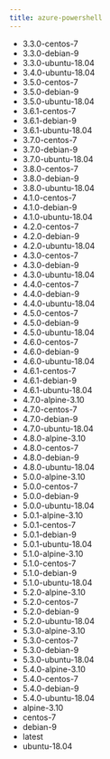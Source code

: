 ```yaml
---
title: azure-powershell
---
```

- 3.3.0-centos-7
- 3.3.0-debian-9
- 3.3.0-ubuntu-18.04
- 3.4.0-ubuntu-18.04
- 3.5.0-centos-7
- 3.5.0-debian-9
- 3.5.0-ubuntu-18.04
- 3.6.1-centos-7
- 3.6.1-debian-9
- 3.6.1-ubuntu-18.04
- 3.7.0-centos-7
- 3.7.0-debian-9
- 3.7.0-ubuntu-18.04
- 3.8.0-centos-7
- 3.8.0-debian-9
- 3.8.0-ubuntu-18.04
- 4.1.0-centos-7
- 4.1.0-debian-9
- 4.1.0-ubuntu-18.04
- 4.2.0-centos-7
- 4.2.0-debian-9
- 4.2.0-ubuntu-18.04
- 4.3.0-centos-7
- 4.3.0-debian-9
- 4.3.0-ubuntu-18.04
- 4.4.0-centos-7
- 4.4.0-debian-9
- 4.4.0-ubuntu-18.04
- 4.5.0-centos-7
- 4.5.0-debian-9
- 4.5.0-ubuntu-18.04
- 4.6.0-centos-7
- 4.6.0-debian-9
- 4.6.0-ubuntu-18.04
- 4.6.1-centos-7
- 4.6.1-debian-9
- 4.6.1-ubuntu-18.04
- 4.7.0-alpine-3.10
- 4.7.0-centos-7
- 4.7.0-debian-9
- 4.7.0-ubuntu-18.04
- 4.8.0-alpine-3.10
- 4.8.0-centos-7
- 4.8.0-debian-9
- 4.8.0-ubuntu-18.04
- 5.0.0-alpine-3.10
- 5.0.0-centos-7
- 5.0.0-debian-9
- 5.0.0-ubuntu-18.04
- 5.0.1-alpine-3.10
- 5.0.1-centos-7
- 5.0.1-debian-9
- 5.0.1-ubuntu-18.04
- 5.1.0-alpine-3.10
- 5.1.0-centos-7
- 5.1.0-debian-9
- 5.1.0-ubuntu-18.04
- 5.2.0-alpine-3.10
- 5.2.0-centos-7
- 5.2.0-debian-9
- 5.2.0-ubuntu-18.04
- 5.3.0-alpine-3.10
- 5.3.0-centos-7
- 5.3.0-debian-9
- 5.3.0-ubuntu-18.04
- 5.4.0-alpine-3.10
- 5.4.0-centos-7
- 5.4.0-debian-9
- 5.4.0-ubuntu-18.04
- alpine-3.10
- centos-7
- debian-9
- latest
- ubuntu-18.04

